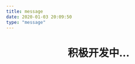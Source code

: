 ```yaml
---
title: message
date: 2020-01-03 20:09:50
type: "message"
---
```



<center>  <h1>积极开发中...</h1> </center>